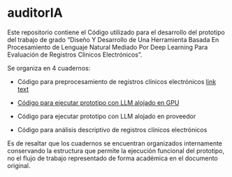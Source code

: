 # auditorIA
Este repositorio contiene el Código utilizado para el desarrollo del prototipo del trabajo de grado “Diseño Y Desarrollo de Una Herramienta Basada En Procesamiento de Lenguaje Natural Mediado Por Deep Learning Para Evaluación de Registros Clínicos Electrónicos”. 

Se organiza en 4 cuadernos: 

* Código para preprocesamiento de registros clínicos electrónicos [link text](/)

* [Código para ejecutar prototipo con LLM alojado en GPU](PROTOTIPO_FINAL_PROVEEDOR.ipynb)

* Código para ejecutar prototipo con LLM alojado en proveedor

* Código para análisis descriptivo de registros clínicos electrónicos  


Es de resaltar que los cuadernos se encuentran organizados internamente conservando la estructura que permite la ejecución funcional del prototipo, no el flujo de trabajo representado de forma académica en el documento original.  
